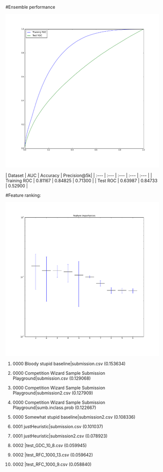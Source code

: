 #Ensemble performance

![](roc_curves.png?raw=true)

| Dataset | AUC | Accuracy | Precision@5k|
| :--- | :--- | :--- | :--- | :--- |
| Training ROC | 0.81167 | 0.84825 | 0.71300 |
| Test ROC | 0.63987 | 0.84733 | 0.52900 |


#Feature ranking:

![](importances.png?raw=true)

1. 0000 Bloody stupid baseline|submission.csv (0.153634)

2. 0000 Competition Wizard Sample Submission Playground|submission.csv (0.129068)

3. 0000 Competition Wizard Sample Submission Playground|submission2.csv (0.127909)

4. 0000 Competition Wizard Sample Submission Playground|sumb.inclass.prob (0.122667)

5. 0000 Somewhat stupid baseline|submission2.csv (0.108336)

6. 0001 justHeuristic|submission.csv (0.101037)

7. 0001 justHeuristic|submission2.csv (0.078923)

8. 0002   |test_GDC_10_8.csv (0.059945)

9. 0002   |test_RFC_1000_13.csv (0.059642)

10. 0002   |test_RFC_1000_9.csv (0.058840)

